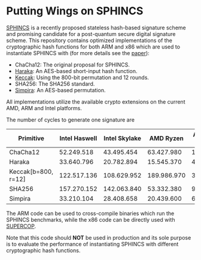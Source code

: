 # Putting Wings on SPHINCS
[SPHINCS](https://sphincs.cr.yp.to/) is a recently proposed stateless hash-based signature scheme and
promising candidate for a post-quantum secure digital signature scheme. This repository contains 
optimized implementations of the cryptographic hash functions for both ARM and x86 which are used
to instantiate SPHINCS with (for more details see the [paper](linktobeadded)):

* ChaCha12: The original proposal for SPHINCS.
* [Haraka](https://github.com/kste/haraka): An AES-based short-input hash function.
* [Keccak](https://keccak.team/index.html): Using the 800-bit permutation and 12 rounds.
* SHA256: The SHA256 standard.
* [Simpira](https://mouha.be/simpira/): An AES-based permutation.

All implementations utilize the available crypto extensions on the current AMD, ARM and Intel platforms.

The number of cycles to generate one signature are

Primitive | Intel Haswell | Intel Skylake | AMD Ryzen | ARM Cortex A57 | ARM Cortex A72
------------ | ------------- | ------------- | ------------- | ------------- | -------------
ChaCha12 | 52.249.518 | 43.495.454 | 63.427.980 | 193.512.960 | 199.582.208
Haraka | 33.640.796 | 20.782.894 | 15.545.370 | 47.100.928 | 45.261.312
Keccak[b=800, r=12] | 122.517.136 | 108.629.952 | 189.986.970 | 376.908.288 | 392.445.952
SHA256 | 157.270.152 | 142.063.840 | 53.332.380 | 92.088.832 | 92.767.744
Simpira | 33.210.104 | 28.408.658 | 20.439.600 | 63.489.536 | 62.707.712

The ARM code can be used to cross-compile binaries which run the SPHINCS benchmarks, while the x86 code can be
directly used with [SUPERCOP](https://bench.cr.yp.to/supercop.html).

Note that this code should <b>NOT</b> be used in production and its sole purpose is to evaluate the performance
of instantiating SPHINCS with different cryptographic hash functions.
